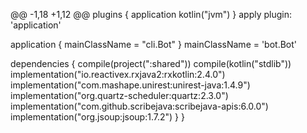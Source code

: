 @@ -1,18 +1,12 @@
 plugins {
     application
     kotlin("jvm")
 }
 apply plugin: 'application'

 application {
     mainClassName = "cli.Bot"
 }
 mainClassName = 'bot.Bot'

 dependencies {
     compile(project(":shared"))
     compile(kotlin("stdlib"))
     implementation("io.reactivex.rxjava2:rxkotlin:2.4.0")
     implementation("com.mashape.unirest:unirest-java:1.4.9")
     implementation("org.quartz-scheduler:quartz:2.3.0")
     implementation("com.github.scribejava:scribejava-apis:6.0.0")
     implementation("org.jsoup:jsoup:1.7.2")
 }
 } 

